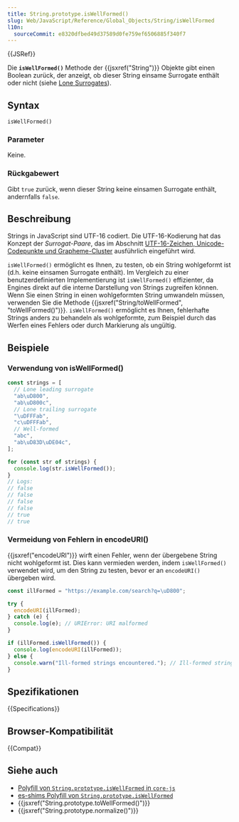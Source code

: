 ```yaml
---
title: String.prototype.isWellFormed()
slug: Web/JavaScript/Reference/Global_Objects/String/isWellFormed
l10n:
  sourceCommit: e8320dfbed49d37589d0fe759ef6506885f340f7
---
```


{{JSRef}}

Die **`isWellFormed()`** Methode der {{jsxref("String")}} Objekte gibt einen Boolean zurück, der anzeigt, ob dieser String einsame Surrogate enthält oder nicht (siehe [Lone Surrogates](/de/docs/Web/JavaScript/Reference/Global_Objects/String#utf-16_characters_unicode_code_points_and_grapheme_clusters)).

## Syntax

```js-nolint
isWellFormed()
```

### Parameter

Keine.

### Rückgabewert

Gibt `true` zurück, wenn dieser String keine einsamen Surrogate enthält, andernfalls `false`.

## Beschreibung

Strings in JavaScript sind UTF-16 codiert. Die UTF-16-Kodierung hat das Konzept der _Surrogat-Paare_, das im Abschnitt [UTF-16-Zeichen, Unicode-Codepunkte und Grapheme-Cluster](/de/docs/Web/JavaScript/Reference/Global_Objects/String#utf-16_characters_unicode_code_points_and_grapheme_clusters) ausführlich eingeführt wird.

`isWellFormed()` ermöglicht es Ihnen, zu testen, ob ein String wohlgeformt ist (d.h. keine einsamen Surrogate enthält). Im Vergleich zu einer benutzerdefinierten Implementierung ist `isWellFormed()` effizienter, da Engines direkt auf die interne Darstellung von Strings zugreifen können. Wenn Sie einen String in einen wohlgeformten String umwandeln müssen, verwenden Sie die Methode {{jsxref("String/toWellFormed", "toWellFormed()")}}. `isWellFormed()` ermöglicht es Ihnen, fehlerhafte Strings anders zu behandeln als wohlgeformte, zum Beispiel durch das Werfen eines Fehlers oder durch Markierung als ungültig.

## Beispiele

### Verwendung von isWellFormed()

```js
const strings = [
  // Lone leading surrogate
  "ab\uD800",
  "ab\uD800c",
  // Lone trailing surrogate
  "\uDFFFab",
  "c\uDFFFab",
  // Well-formed
  "abc",
  "ab\uD83D\uDE04c",
];

for (const str of strings) {
  console.log(str.isWellFormed());
}
// Logs:
// false
// false
// false
// false
// true
// true
```

### Vermeidung von Fehlern in encodeURI()

{{jsxref("encodeURI")}} wirft einen Fehler, wenn der übergebene String nicht wohlgeformt ist. Dies kann vermieden werden, indem `isWellFormed()` verwendet wird, um den String zu testen, bevor er an `encodeURI()` übergeben wird.

```js
const illFormed = "https://example.com/search?q=\uD800";

try {
  encodeURI(illFormed);
} catch (e) {
  console.log(e); // URIError: URI malformed
}

if (illFormed.isWellFormed()) {
  console.log(encodeURI(illFormed));
} else {
  console.warn("Ill-formed strings encountered."); // Ill-formed strings encountered.
}
```

## Spezifikationen

{{Specifications}}

## Browser-Kompatibilität

{{Compat}}

## Siehe auch

- [Polyfill von `String.prototype.isWellFormed` in `core-js`](https://github.com/zloirock/core-js#well-formed-unicode-strings)
- [es-shims Polyfill von `String.prototype.isWellFormed`](https://www.npmjs.com/package/string.prototype.iswellformed)
- {{jsxref("String.prototype.toWellFormed()")}}
- {{jsxref("String.prototype.normalize()")}}
